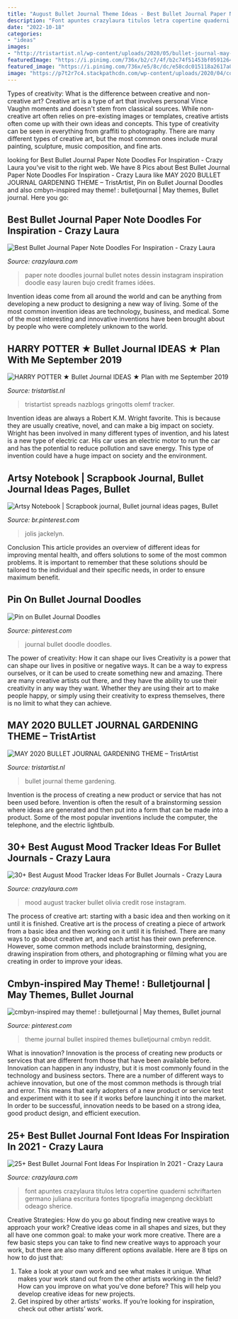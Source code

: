 ```yaml
---
title: "August Bullet Journal Theme Ideas - Best Bullet Journal Paper Note Doodles For Inspiration"
description: "Font apuntes crazylaura titulos letra copertine quaderni schriftarten germano juliana escritura fontes tipografía imagenpng deckblatt odeago sherice"
date: "2022-10-18"
categories:
- "ideas"
images:
- "http://tristartist.nl/wp-content/uploads/2020/05/bullet-journal-may-2020-gardening-01-1440x1440.jpg"
featuredImage: "https://i.pinimg.com/736x/b2/c7/4f/b2c74f51453bf05912640bb634891e3c.jpg"
featured_image: "https://i.pinimg.com/736x/e5/8c/dc/e58cdc015118a2617a03fbe38a97cc3e.jpg"
image: "https://p7t2r7c4.stackpathcdn.com/wp-content/uploads/2020/04/colorful-bullet-journal-alphabet.jpg"
---
```



Types of creativity: What is the difference between creative and non-creative art?
Creative art is a type of art that involves personal Vince Vaughn moments and doesn't stem from classical sources. While non-creative art often relies on pre-existing images or templates, creative artists often come up with their own ideas and concepts. This type of creativity can be seen in everything from graffiti to photography. There are many different types of creative art, but the most common ones include mural painting, sculpture, music composition, and fine arts.

	

		
looking for Best Bullet Journal Paper Note Doodles For Inspiration - Crazy Laura you've visit to the right web. We have 8 Pics about Best Bullet Journal Paper Note Doodles For Inspiration - Crazy Laura like MAY 2020 BULLET JOURNAL GARDENING THEME – TristArtist, Pin on Bullet Journal Doodles and also cmbyn-inspired may theme! : bulletjournal | May themes, Bullet journal. Here you go:
		
    
## Best Bullet Journal Paper Note Doodles For Inspiration - Crazy Laura

<img loading=lazy src="https://p7t2r7c4.stackpathcdn.com/wp-content/uploads/2020/04/bujo-paper-note-frames.jpg" onerror="this.onerror=null;this.src='https://tse2.mm.bing.net/th?id=OIP.vTgyYkeHklK0QgDHc_ULGAHaLH&amp;pid=15.1';" alt="Best Bullet Journal Paper Note Doodles For Inspiration - Crazy Laura">

_Source: crazylaura.com_

>paper note doodles journal bullet notes dessin instagram inspiration doodle easy lauren bujo credit frames idées. 

	

Invention ideas come from all around the world and can be anything from developing a new product to designing a new way of living. Some of the most common invention ideas are technology, business, and medical. Some of the most interesting and innovative inventions have been brought about by people who were completely unknown to the world.

    
## HARRY POTTER ★ Bullet Journal IDEAS ★ Plan With Me September 2019

<img loading=lazy src="http://tristartist.nl/wp-content/uploads/2019/08/HARRY-POTTER-BULLET-JOURNAL-IDEAS-7-1440x1440.jpg" onerror="this.onerror=null;this.src='https://tse2.mm.bing.net/th?id=OIP.LcHOWuKoK6-KjAyItdyO1wHaHa&amp;pid=15.1';" alt="HARRY POTTER ★ Bullet Journal IDEAS ★ Plan with me September 2019">

_Source: tristartist.nl_

>tristartist spreads nazblogs gringotts olemf tracker. 

	

Invention ideas are always a Robert K.M. Wright favorite. This is because they are usually creative, novel, and can make a big impact on society. Wright has been involved in many different types of invention, and his latest is a new type of electric car. His car uses an electric motor to run the car and has the potential to reduce pollution and save energy. This type of invention could have a huge impact on society and the environment.

    
## Artsy Notebook | Scrapbook Journal, Bullet Journal Ideas Pages, Bullet

<img loading=lazy src="https://i.pinimg.com/736x/a6/47/94/a647948f2ef785dc584809c5855ddf00.jpg" onerror="this.onerror=null;this.src='https://tse2.mm.bing.net/th?id=OIP.0fXY9erJxYMp2x3toAT_LwHaHa&amp;pid=15.1';" alt="Artsy Notebook | Scrapbook journal, Bullet journal ideas pages, Bullet">

_Source: br.pinterest.com_

>jolis jackelyn. 

	

Conclusion
This article provides an overview of different ideas for improving mental health, and offers solutions to some of the most common problems. It is important to remember that these solutions should be tailored to the individual and their specific needs, in order to ensure maximum benefit.

    
## Pin On Bullet Journal Doodles

<img loading=lazy src="https://i.pinimg.com/736x/e5/8c/dc/e58cdc015118a2617a03fbe38a97cc3e.jpg" onerror="this.onerror=null;this.src='https://tse1.mm.bing.net/th?id=OIP.5ta0wt39Vhfl1n48P1UwvAHaLH&amp;pid=15.1';" alt="Pin on Bullet Journal Doodles">

_Source: pinterest.com_

>journal bullet doodle doodles. 

	

The power of creativity: How it can shape our lives
Creativity is a power that can shape our lives in positive or negative ways. It can be a way to express ourselves, or it can be used to create something new and amazing. There are many creative artists out there, and they have the ability to use their creativity in any way they want. Whether they are using their art to make people happy, or simply using their creativity to express themselves, there is no limit to what they can achieve.

    
## MAY 2020 BULLET JOURNAL GARDENING THEME – TristArtist

<img loading=lazy src="http://tristartist.nl/wp-content/uploads/2020/05/bullet-journal-may-2020-gardening-01-1440x1440.jpg" onerror="this.onerror=null;this.src='https://tse1.mm.bing.net/th?id=OIP.wDpVsVf6UPh4Iw-JSSSWOAHaHa&amp;pid=15.1';" alt="MAY 2020 BULLET JOURNAL GARDENING THEME – TristArtist">

_Source: tristartist.nl_

>bullet journal theme gardening. 

	

Invention is the process of creating a new product or service that has not been used before. Invention is often the result of a brainstorming session where ideas are generated and then put into a form that can be made into a product. Some of the most popular inventions include the computer, the telephone, and the electric lightbulb.

    
## 30+ Best August Mood Tracker Ideas For Bullet Journals - Crazy Laura

<img loading=lazy src="https://p7t2r7c4.stackpathcdn.com/wp-content/uploads/2019/08/august-bujo-tracker-1.jpg" onerror="this.onerror=null;this.src='https://tse1.mm.bing.net/th?id=OIP.mWeVQqwQnkRAG6xuH831_wHaLH&amp;pid=15.1';" alt="30+ Best August Mood Tracker Ideas For Bullet Journals - Crazy Laura">

_Source: crazylaura.com_

>mood august tracker bullet olivia credit rose instagram. 

	

The process of creative art: starting with a basic idea and then working on it until it is finished.
Creative art is the process of creating a piece of artwork from a basic idea and then working on it until it is finished. There are many ways to go about creative art, and each artist has their own preference. However, some common methods include brainstorming, designing, drawing inspiration from others, and photographing or filming what you are creating in order to improve your ideas.

    
## Cmbyn-inspired May Theme! : Bulletjournal | May Themes, Bullet Journal

<img loading=lazy src="https://i.pinimg.com/736x/b2/c7/4f/b2c74f51453bf05912640bb634891e3c.jpg" onerror="this.onerror=null;this.src='https://tse1.mm.bing.net/th?id=OIP.r0eFB3C7DIUrNKkjBvziwQHaHn&amp;pid=15.1';" alt="cmbyn-inspired may theme! : bulletjournal | May themes, Bullet journal">

_Source: pinterest.com_

>theme journal bullet inspired themes bulletjournal cmbyn reddit. 

	

What is innovation?
Innovation is the process of creating new products or services that are different from those that have been available before. Innovation can happen in any industry, but it is most commonly found in the technology and business sectors. There are a number of different ways to achieve innovation, but one of the most common methods is through trial and error. This means that early adopters of a new product or service test and experiment with it to see if it works before launching it into the market. In order to be successful, innovation needs to be based on a strong idea, good product design, and efficient execution.

    
## 25+ Best Bullet Journal Font Ideas For Inspiration In 2021 - Crazy Laura

<img loading=lazy src="https://p7t2r7c4.stackpathcdn.com/wp-content/uploads/2020/04/colorful-bullet-journal-alphabet.jpg" onerror="this.onerror=null;this.src='https://tse3.mm.bing.net/th?id=OIP.kPh6sFNu7fjryWW4edElJgHaLH&amp;pid=15.1';" alt="25+ Best Bullet Journal Font Ideas For Inspiration In 2021 - Crazy Laura">

_Source: crazylaura.com_

>font apuntes crazylaura titulos letra copertine quaderni schriftarten germano juliana escritura fontes tipografía imagenpng deckblatt odeago sherice. 

	

Creative Strategies: How do you go about finding new creative ways to approach your work?
Creative ideas come in all shapes and sizes, but they all have one common goal: to make your work more creative. There are a few basic steps you can take to find new creative ways to approach your work, but there are also many different options available. Here are 8 tips on how to do just that: 
1. Take a look at your own work and see what makes it unique. What makes your work stand out from the other artists working in the field? How can you improve on what you’ve done before? This will help you develop creative ideas for new projects. 
2. Get inspired by other artists’ works. If you’re looking for inspiration, check out other artists’ work.

